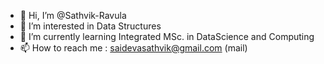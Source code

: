 - 👋 Hi, I’m @Sathvik-Ravula
- 👀 I’m interested in Data Structures
- 🌱 I’m currently learning Integrated MSc. in DataScience and Computing
- 📫 How to reach me : saidevasathvik@gmail.com (mail)

<!---
Sathvik-Ravula/Sathvik-Ravula is a ✨ special ✨ repository because its `README.md` (this file) appears on your GitHub profile.
You can click the Preview link to take a look at your changes.
--->
